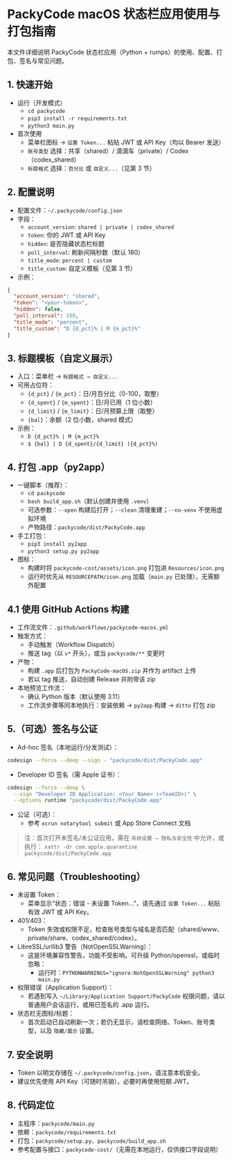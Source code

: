 # PackyCode macOS 状态栏应用使用与打包指南

本文件详细说明 PackyCode 状态栏应用（Python + rumps）的使用、配置、打包、签名与常见问题。

## 1. 快速开始

- 运行（开发模式）
  - `cd packycode`
  - `pip3 install -r requirements.txt`
  - `python3 main.py`
- 首次使用
  - 菜单栏图标 → `设置 Token...` 粘贴 JWT 或 API Key（均以 Bearer 发送）
  - `账号类型` 选择：共享（shared）/ 滴滴车（private）/ Codex（codex_shared）
  - `标题格式` 选择：`百分比` 或 `自定义...`（见第 3 节）

## 2. 配置说明

- 配置文件：`~/.packycode/config.json`
- 字段：
  - `account_version`: `shared | private | codex_shared`
  - `token`: 你的 JWT 或 API Key
  - `hidden`: 是否隐藏状态栏标题
  - `poll_interval`: 刷新间隔秒数（默认 180）
  - `title_mode`: `percent | custom`
  - `title_custom`: 自定义模板（见第 3 节）
- 示例：
```json
{
  "account_version": "shared",
  "token": "<your-token>",
  "hidden": false,
  "poll_interval": 180,
  "title_mode": "percent",
  "title_custom": "D {d_pct}% | M {m_pct}%"
}
```

## 3. 标题模板（自定义展示）

- 入口：菜单栏 → `标题格式 → 自定义...`
- 可用占位符：
  - `{d_pct}` / `{m_pct}`：日/月百分比（0-100，取整）
  - `{d_spent}` / `{m_spent}`：日/月已用（1 位小数）
  - `{d_limit}` / `{m_limit}`：日/月预算上限（取整）
  - `{bal}`：余额（2 位小数，shared 模式）
- 示例：
  - `D {d_pct}% | M {m_pct}%`
  - `$ {bal} | D {d_spent}/{d_limit} ({d_pct}%)`

## 4. 打包 .app（py2app）

- 一键脚本（推荐）：
  - `cd packycode`
  - `bash build_app.sh`（默认创建并使用 `.venv`）
  - 可选参数：`--open` 构建后打开；`--clean` 清理重建；`--no-venv` 不使用虚拟环境
  - 产物路径：`packycode/dist/PackyCode.app`
- 手工打包：
  - `pip3 install py2app`
  - `python3 setup.py py2app`
- 图标：
  - 构建时将 `packycode-cost/assets/icon.png` 打包进 `Resources/icon.png`
  - 运行时优先从 `RESOURCEPATH/icon.png` 加载（`main.py` 已处理），无需额外配置

## 4.1 使用 GitHub Actions 构建

- 工作流文件：`.github/workflows/packycode-macos.yml`
- 触发方式：
  - 手动触发（Workflow Dispatch）
  - 推送 tag（以 `v*` 开头），或当 `packycode/**` 变更时
- 产物：
  - 构建 `.app` 后打包为 `PackyCode-macOS.zip` 并作为 artifact 上传
  - 若以 tag 推送，自动创建 Release 并附带该 zip
- 本地预览工作流：
  - 确认 Python 版本（默认使用 3.11）
  - 工作流步骤等同本地执行：安装依赖 → `py2app` 构建 → `ditto` 打包 zip

## 5.（可选）签名与公证

- Ad-hoc 签名（本地运行/分发测试）：
```bash
codesign --force --deep --sign - "packycode/dist/PackyCode.app"
```
- Developer ID 签名（需 Apple 证书）：
```bash
codesign --force --deep \
  --sign "Developer ID Application: <Your Name> (<TeamID>)" \
  --options runtime "packycode/dist/PackyCode.app"
```
- 公证（可选）：
  - 参考 `xcrun notarytool submit` 或 App Store Connect 文档

> 注：首次打开未签名/未公证应用，需在 `系统设置 → 隐私与安全性` 中允许，或执行：
> `xattr -dr com.apple.quarantine packycode/dist/PackyCode.app`

## 6. 常见问题（Troubleshooting）

- 未设置 Token：
  - 菜单显示“状态：错误 - 未设置 Token...”，请先通过 `设置 Token...` 粘贴有效 JWT 或 API Key。
- 401/403：
  - Token 失效或权限不足，检查账号类型与域名是否匹配（shared/www、private/share、codex_shared/codex）。
- LibreSSL/urllib3 警告（NotOpenSSLWarning）：
  - 这是环境兼容性警告，功能不受影响。可升级 Python/openssl，或临时忽略：
    - 运行时：`PYTHONWARNINGS="ignore:NotOpenSSLWarning" python3 main.py`
- 权限错误（Application Support）：
  - 若遇到写入 `~/Library/Application Support/PackyCode` 权限问题，请以普通用户会话运行，或用已签名的 .app 运行。
- 状态栏无图标/标题：
  - 首次启动已自动刷新一次；若仍无显示，请检查网络、Token、账号类型，以及 `隐藏/展示` 设置。

## 7. 安全说明

- Token 以明文存储在 `~/.packycode/config.json`，请注意本机安全。
- 建议优先使用 API Key（可随时吊销），必要时再使用短期 JWT。

## 8. 代码定位

- 主程序：`packycode/main.py`
- 依赖：`packycode/requirements.txt`
- 打包：`packycode/setup.py`、`packycode/build_app.sh`
- 参考配置与接口：`packycode-cost/`（无需在本地运行，仅供接口字段说明）
